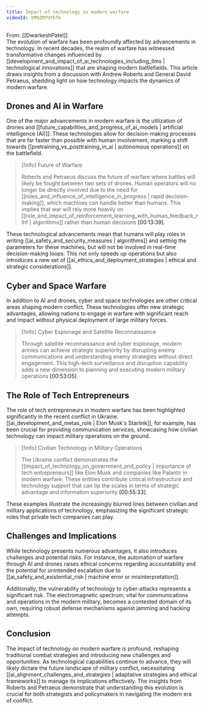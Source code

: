 ```yaml
---
title: Impact of technology in modern warfare
videoId: tM9ZMYUYhTk
---
```


From: [[DwarkeshPatel]] <br/> 
The evolution of warfare has been profoundly affected by advancements in technology. In recent decades, the realm of warfare has witnessed transformative changes influenced by [[development_and_impact_of_ai_technologies_including_llms | technological innovations]] that are shaping modern battlefields. This article draws insights from a discussion with Andrew Roberts and General David Petraeus, shedding light on how technology impacts the dynamics of modern warfare.

## Drones and AI in Warfare

One of the major advancements in modern warfare is the utilization of drones and [[future_capabilities_and_progress_of_ai_models | artificial intelligence (AI)]]. These technologies allow for decision-making processes that are far faster than possible with human involvement, marking a shift towards [[pretraining_vs_posttraining_in_ai | autonomous operations]] on the battlefield.

> [!info] Future of Warfare
> 
> Roberts and Petraeus discuss the future of warfare where battles will likely be fought between two sets of drones. Human operators will no longer be directly involved due to the need for [[roles_and_influence_of_intelligence_in_progress | rapid decision-making]], which machines can handle better than humans. This implies that war will rely more heavily on [[role_and_impact_of_reinforcement_learning_with_human_feedback_rlhf | algorithms]] rather than human decisions <a class="yt-timestamp" data-t="00:13:39">[00:13:39]</a>.

These technological advancements mean that humans will play roles in writing [[ai_safety_and_security_measures | algorithms]] and setting the parameters for these machines, but will not be involved in real-time decision-making loops. This not only speeds up operations but also introduces a new set of [[ai_ethics_and_deployment_strategies | ethical and strategic considerations]].

## Cyber and Space Warfare

In addition to AI and drones, cyber and space technologies are other critical areas shaping modern conflict. These technologies offer new strategic advantages, allowing nations to engage in warfare with significant reach and impact without physical deployment of large military forces.

> [!info] Cyber Espionage and Satellite Reconnaissance
> 
> Through satellite reconnaissance and cyber espionage, modern armies can achieve strategic superiority by disrupting enemy communications and understanding enemy strategies without direct engagement. This high-tech surveillance and disruption capability adds a new dimension to planning and executing modern military operations <a class="yt-timestamp" data-t="00:53:05">[00:53:05]</a>.

## The Role of Tech Entrepreneurs

The role of tech entrepreneurs in modern warfare has been highlighted significantly in the recent conflict in Ukraine. [[ai_development_and_metas_role | Elon Musk's Starlink]], for example, has been crucial for providing communication services, showcasing how civilian technology can impact military operations on the ground.

> [!info] Civilian Technology in Military Operations
> 
> The Ukraine conflict demonstrates the [[impact_of_technology_on_government_and_policy | importance of tech entrepreneurs]] like Elon Musk and companies like Palantir in modern warfare. These entities contribute critical infrastructure and technology support that can tip the scales in terms of strategic advantage and information superiority <a class="yt-timestamp" data-t="00:55:33">[00:55:33]</a>.

These examples illustrate the increasingly blurred lines between civilian and military applications of technology, emphasizing the significant strategic roles that private tech companies can play.

## Challenges and Implications

While technology presents numerous advantages, it also introduces challenges and potential risks. For instance, the automation of warfare through AI and drones raises ethical concerns regarding accountability and the potential for unintended escalation due to [[ai_safety_and_existential_risk | machine error or misinterpretation]].

Additionally, the vulnerability of technology to cyber-attacks represents a significant risk. The electromagnetic spectrum, vital for communications and operations in the modern military, becomes a contested domain of its own, requiring robust defense mechanisms against jamming and hacking attempts.

## Conclusion

The impact of technology on modern warfare is profound, reshaping traditional combat strategies and introducing new challenges and opportunities. As technological capabilities continue to advance, they will likely dictate the future landscape of military conflict, necessitating [[ai_alignment_challenges_and_strategies | adaptative strategies and ethical frameworks]] to manage its implications effectively. The insights from Roberts and Petraeus demonstrate that understanding this evolution is crucial for both strategists and policymakers in navigating the modern era of conflict.
